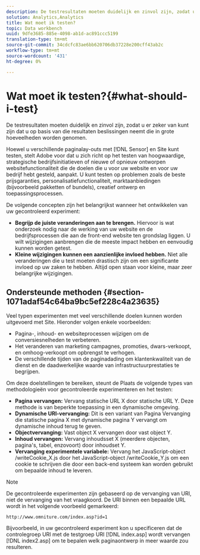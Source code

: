 ```yaml
---
description: De testresultaten moeten duidelijk en zinvol zijn, zodat u er zeker van kunt zijn dat u op basis van die resultaten beslissingen neemt die in grote hoeveelheden worden genomen.
solution: Analytics,Analytics
title: Wat moet ik testen?
topic: Data workbench
uuid: 9dfe3685-885e-4098-ab1d-ac891ccc5199
translation-type: tm+mt
source-git-commit: 34cdcfc83ae6bb620706db37228e200cff43ab2c
workflow-type: tm+mt
source-wordcount: '431'
ht-degree: 0%

---
```



# Wat moet ik testen?{#what-should-i-test}

De testresultaten moeten duidelijk en zinvol zijn, zodat u er zeker van kunt zijn dat u op basis van die resultaten beslissingen neemt die in grote hoeveelheden worden genomen.

Hoewel u verschillende paginalay-outs met [!DNL Sensor] en Site kunt testen, stelt Adobe voor dat u zich richt op het testen van hoogwaardige, strategische bedrijfsinitiatieven of nieuwe of opnieuw ontworpen websitefunctionaliteit die de doelen die u voor uw website en voor uw bedrijf hebt gesteld, aanpakt. U kunt testen op problemen zoals de beste prijsgaranties, personalisatiefunctionaliteit, marktaanbiedingen (bijvoorbeeld pakketten of bundels), creatief ontwerp en toepassingsprocessen.

De volgende concepten zijn het belangrijkst wanneer het ontwikkelen van uw gecontroleerd experiment:

* **Begrijp de juiste veranderingen aan te brengen.** Hiervoor is wat onderzoek nodig naar de werking van uw website en de bedrijfsprocessen die aan de front-end website ten grondslag liggen. U wilt wijzigingen aanbrengen die de meeste impact hebben en eenvoudig kunnen worden getest.
* **Kleine wijzigingen kunnen een aanzienlijke invloed hebben.** Niet alle veranderingen die u test moeten drastisch zijn om een significante invloed op uw zaken te hebben. Altijd open staan voor kleine, maar zeer belangrijke wijzigingen.

## Ondersteunde methoden {#section-1071adaf54c64ba9bc5ef228c4a23635}

Veel typen experimenten met veel verschillende doelen kunnen worden uitgevoerd met Site. Hieronder volgen enkele voorbeelden:

* Pagina-, inhoud- en websiteprocessen wijzigen om de conversiesnelheden te verbeteren.
* Het veranderen van marketing campagnes, promoties, dwars-verkoopt, en omhoog-verkoopt om opbrengst te verhogen.
* De verschillende tijden van de paginadading om klantenkwaliteit van de dienst en de daadwerkelijke waarde van infrastructuurprestaties te begrijpen.

Om deze doelstellingen te bereiken, steunt de Plaats de volgende types van methodologieën voor gecontroleerde experimenteren en het testen:

* **Pagina vervangen:** Vervang statische URL X door statische URL Y. Deze methode is van beperkte toepassing in een dynamische omgeving.
* **Dynamische URI-vervanging:** Dit is een variant van Pagina Vervanging die statische pagina X met dynamische pagina Y vervangt om dynamische inhoud terug te geven.
* **Objectvervanging:** Vast object X vervangen door vast object Y.
* **Inhoud vervangen:** Vervang inhoudsset X (meerdere objecten, pagina&#39;s, tabel, enzovoort) door inhoudset Y.
* **Vervanging experimentele variabele:** Vervang het JavaScript-object /writeCookie_X.js door het JavaScript-object /writeCookie_Y.js om een cookie te schrijven die door een back-end systeem kan worden gebruikt om bepaalde inhoud te leveren.

>[!NOTE]
>
>De gecontroleerde experimenten zijn gebaseerd op de vervanging van URI, niet de vervanging van het vraagkoord. De URI binnen een bepaalde URL wordt in het volgende voorbeeld gemarkeerd:
>
>`http://www.omniture.com/index.asp?id=1`
>
>Bijvoorbeeld, in uw gecontroleerd experiment kon u specificeren dat de controlegroep URI met de testgroep URI [!DNL index.asp] wordt vervangen [!DNL index2.asp] om te bepalen welk paginaontwerp in meer waarde zou resulteren.
